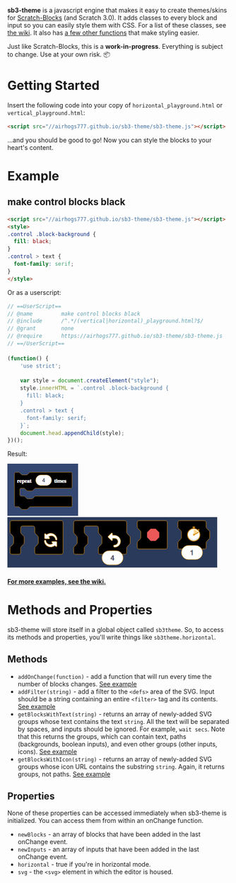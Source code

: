**sb3-theme** is a javascript engine that makes it easy to create themes/skins for [Scratch-Blocks](https://github.com/LLK/scratch-blocks) (and Scratch 3.0). It adds classes to every block and input so you can easily style them with CSS. For a list of these classes, see [the wiki](https://github.com/Airhogs777/sb3-theme/wiki/Classes). It also has [a few other functions](#methods-and-properties) that make styling easier.

Just like Scratch-Blocks, this is a **work-in-progress**. Everything is subject to change. Use at your own risk. :package:

# Getting Started
Insert the following code into your copy of `horizontal_playground.html` or `vertical_playground.html`:
```html
<script src="//airhogs777.github.io/sb3-theme/sb3-theme.js"></script>
```
...and you should be good to go! Now you can style the blocks to your heart's content.

# Example
## make control blocks black
```html
<script src="//airhogs777.github.io/sb3-theme/sb3-theme.js"></script>
<style>
.control .block-background {
  fill: black;
}
.control > text {
  font-family: serif;
}
</style>
```
Or as a userscript:
```javascript
// ==UserScript==
// @name         make control blocks black
// @include      /^.*/(vertical|horizontal)_playground.html?$/
// @grant        none
// @require      https://airhogs777.github.io/sb3-theme/sb3-theme.js
// ==/UserScript==

(function() {
    'use strict';

    var style = document.createElement("style");
    style.innerHTML = `.control .block-background {
      fill: black;
    }
    .control > text {
      font-family: serif;
    }`;
    document.head.appendChild(style);
})();
```

Result:

![repeat block with black fill](resources/black-serif-repeat.png)
![black blocks in the horizontal editor](resources/black-flyout.png)

#### [For more examples, see the wiki.](https://github.com/Airhogs777/sb3-theme/wiki/Code-Examples)

# Methods and Properties
sb3-theme will store itself in a global object called `sb3theme`. So, to access its methods and properties, you'll write things like `sb3theme.horizontal`.

## Methods

* `addOnChange(function)` - add a function that will run every time the number of blocks changes. [See example](https://github.com/Airhogs777/sb3-theme/wiki/Code-Examples#make-stop-block-big)
* `addFilter(string)` - add a filter to the `<defs>` area of the SVG. Input should be a string containing an entire `<filter>` tag and its contents. [See example](https://github.com/Airhogs777/sb3-theme/wiki/Code-Examples#add-a-blur-filter-to-the-repeat-block)
* `getBlocksWithText(string)` - returns an array of newly-added SVG groups whose text contains the text `string`. All the text will be separated by spaces, and inputs should be ignored. For example, `wait secs`. Note that this returns the groups, which can contain text, paths (backgrounds, boolean inputs), and even other groups (other inputs, icons). [See example](https://github.com/Airhogs777/sb3-theme/wiki/Code-Examples#add-a-blur-filter-to-the-repeat-block)
* `getBlocksWithIcon(string)` - returns an array of newly-added SVG groups whose icon URL contains the substring `string`. Again, it returns groups, not paths. [See example](https://github.com/Airhogs777/sb3-theme/wiki/Code-Examples#make-stop-block-big)

## Properties

None of these properties can be accessed immediately when sb3-theme is initialized. You can access them from within an onChange function.

* `newBlocks` - an array of blocks that have been added in the last onChange event.
* `newInputs` - an array of inputs that have been added in the last onChange event.
* `horizontal` - true if you're in horizontal mode.
* `svg` - the `<svg>` element in which the editor is housed.
